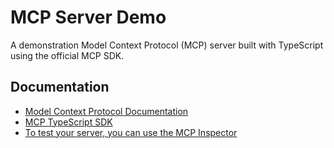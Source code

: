 # MCP Server Demo

A demonstration Model Context Protocol (MCP) server built with TypeScript using the official MCP SDK.

## Documentation

- [Model Context Protocol Documentation](https://modelcontextprotocol.io)
- [MCP TypeScript SDK](https://github.com/modelcontextprotocol/typescript-sdk)
- [To test your server, you can use the MCP Inspector](https://github.com/modelcontextprotocol/inspector)